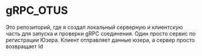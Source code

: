 # gRPC_OTUS
Это репозиторий, где я создал локальный серверную и клиентскую часть для 
запуска и проверки gRPC соединения.
Один просто сервис по регистрации Юзера.
Клиент отправляет данные юзера, а сервер просто возвращает Id